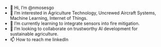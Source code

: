 - 👋 Hi, I’m @nmosesgo
- 👀 I’m interested in Agriculture Technology, Uncrewed Aircraft Systems, Machine Learning, Internet of Things.
- 🌱 I’m currently learning to integrate sensors into fire mitigation. 
- 💞️ I’m looking to collaborate on trustworthy AI development for sustainable agriculture.
- 📫 How to reach me linkedIn
